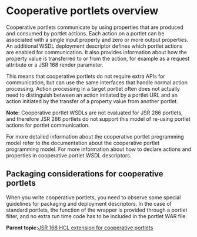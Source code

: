 # Cooperative portlets overview 

Cooperative portlets communicate by using properties that are produced and consumed by portlet actions. Each action on a portlet can be associated with a single input property and zero or more output properties. An additional WSDL deployment descriptor defines which portlet actions are enabled for communication. It also provides information about how the property value is transferred to or from the action, for example as a request attribute or a JSR 168 render parameter.

This means that cooperative portlets do not require extra APIs for communication, but can use the same interfaces that handle normal action processing. Action processing in a target portlet often does not actually need to distinguish between an action initiated by a portlet URL and an action initiated by the transfer of a property value from another portlet.

**Note:** Cooperative portlet WSDLs are not evaluated for JSR 286 portlets, and therefore JSR 286 portlets do not support this model of re-using portlet actions for portlet communication.

For more detailed information about the cooperative portlet programming model refer to the documentation about the cooperative portlet programming model. For more information about how to declare actions and properties in cooperative portlet WSDL descriptors.

## Packaging considerations for cooperative portlets

When you write cooperative portlets, you need to observe some special guidelines for packaging and deployment descriptors. In the case of standard portlets, the function of the wrapper is provided through a portlet filter, and no extra run time code has to be included in the portlet WAR file.

**Parent topic:**[JSR 168 HCL extension for cooperative portlets ](../dev-portlet/pltcom_ptlt_coop.md)

